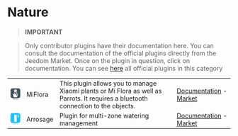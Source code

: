 
# Nature


>**IMPORTANT**

>Only contributor plugins have their documentation here. You can consult the documentation of the official plugins directly from the Jeedom Market. Once on the plugin in question, click on documentation.
>You can see [here](https://market.jeedom.com/index.php?v=d&p=market&type=plugin&categorie=nature) all official plugins in this category

| | | | |
|--- | --- | --- | ---|
|<img src="MiFlora/MiFlora_icon.png" class="pluginLogo" width="100" />|MiFlora|This plugin allows you to manage Xiaomi plants or Mi Flora as well as Parrots. It requires a bluetooth connection to the objects.|[Documentation](https://NextDom.github.io/plugin-MiFlora/fr_FR) - [Market](https://market.jeedom.com/index.php?v=d&p=market_display&id=2686)|
|<img src="arrosage/arrosage_icon.png" class="pluginLogo" width="100" />|Arrosage|Plugin for multi-zone watering management|[Documentation](https://jeedom.github.io/) - [Market](https://market.jeedom.com/index.php?v=d&p=market_display&id=2353)|

